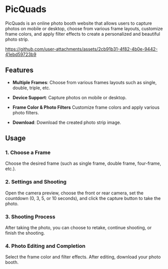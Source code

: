 # PicQuads

PicQuads is an online photo booth website that allows users to capture photos on mobile or desktop, choose from various frame layouts, customize frame colors, and apply filter effects to create a personalized and beautiful photo strip.

https://github.com/user-attachments/assets/2cb91b31-4f82-4b0e-9442-41ebd59723b9


## Features

- **Multiple Frames**: Choose from various frames layouts such as single, double, triple, etc.


- **Device Support**: Capture photos on mobile or desktop.
- **Frame Color & Photo Filters** Customize frame colors and apply various photo filters.
- **Download**: Download the created photo strip image.

## Usage

### 1.	Choose a Frame
Choose the desired frame (such as single frame, double frame, four-frame, etc.).

### 2.	Settings and Shooting
Open the camera preview, choose the front or rear camera, set the countdown (0, 3, 5, or 10 seconds), and click the capture button to take the photo.

### 3.	Shooting Process
After taking the photo, you can choose to retake, continue shooting, or finish the shooting.

### 4.	Photo Editing and Completion
Select the frame color and filter effects. After editing, download your photo booth.
